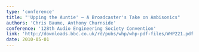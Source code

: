 ```yaml
---
type: 'conference'
title: "'Upping the Auntie' – A Broadcaster's Take on Ambisonics"
authors: 'Chris Baume, Anthony Churnside'
conference: '128th Audio Engineering Society Convention'
link: 'http://downloads.bbc.co.uk/rd/pubs/whp/whp-pdf-files/WHP221.pdf'
date: 2010-05-01
---
```

